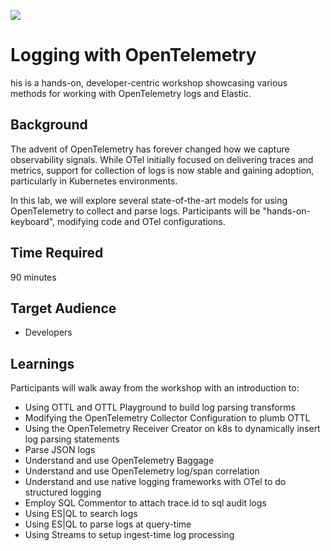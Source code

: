 ![](./header.png)

# Logging with OpenTelemetry

his is a hands-on, developer-centric workshop showcasing various methods for working with OpenTelemetry logs and Elastic. 

## Background

The advent of OpenTelemetry has forever changed how we capture observability signals. While OTel initially focused on delivering traces and metrics, support for collection of logs is now stable and gaining adoption, particularly in Kubernetes environments.

In this lab, we will explore several state-of-the-art models for using OpenTelemetry to collect and parse logs. Participants will be "hands-on-keyboard", modifying code and OTel configurations.

## Time Required

90 minutes

## Target Audience

* Developers

## Learnings

Participants will walk away from the workshop with an introduction to:

* Using OTTL and OTTL Playground to build log parsing transforms
* Modifying the OpenTelemetry Collector Configuration to plumb OTTL
* Using the OpenTelemetry Receiver Creator on k8s to dynamically insert log parsing statements
* Parse JSON logs
* Understand and use OpenTelemetry Baggage
* Understand and use OpenTelemetry log/span correlation
* Understand and use native logging frameworks with OTel to do structured logging
* Employ SQL Commentor to attach trace.id to sql audit logs
* Using ES|QL to search logs
* Using ES|QL to parse logs at query-time
* Using Streams to setup ingest-time log processing
